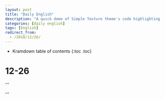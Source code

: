 ```yaml
---
layout: post
title: "Daily English"
description: "A quick demo of Simple Texture theme's code highlighting features"
categories: [daily english]
tags: [English]
redirect_from:
  - /2018/12/26/
---
```


* Kramdown table of contents
{:toc .toc}

# 12-26
'''

'''
